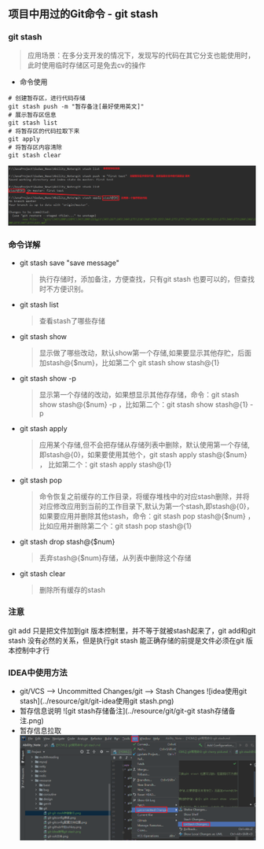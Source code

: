 ## 项目中用过的Git命令 - git stash

### git stash
> 应用场景：在多分支开发的情况下，发现写的代码在其它分支也能使用时，此时使用临时存储区可是免去cv的操作
* 命令使用
```shell
# 创建暂存区，进行代码存储
git stash push -m "暂存备注[最好使用英文]"
# 展示暂存区信息
git stash list
# 将暂存区的代码拉取下来
git apply
# 将暂存区内容清除
git stash clear
```
![stash命令](../resource/git/git-stash命令.png)

### 命令详解
* git stash save "save message"
    > 执行存储时，添加备注，方便查找，只有git stash 也要可以的，但查找时不方便识别。
* git stash list
    > 查看stash了哪些存储
* git stash show
    > 显示做了哪些改动，默认show第一个存储,如果要显示其他存贮，后面加stash@{$num}，比如第二个 git stash show stash@{1}
* git stash show -p
    > 显示第一个存储的改动，如果想显示其他存存储，命令：git stash show  stash@{$num}  -p ，比如第二个：git stash show  stash@{1}  -p
* git stash apply
    > 应用某个存储,但不会把存储从存储列表中删除，默认使用第一个存储,即stash@{0}，如果要使用其他个，git stash apply stash@{$num} ， 比如第二个：git stash apply stash@{1}
* git stash pop
    > 命令恢复之前缓存的工作目录，将缓存堆栈中的对应stash删除，并将对应修改应用到当前的工作目录下,默认为第一个stash,即stash@{0}，如果要应用并删除其他stash，命令：git stash pop stash@{$num} ，比如应用并删除第二个：git stash pop stash@{1}
* git stash drop stash@{$num}
    > 丢弃stash@{$num}存储，从列表中删除这个存储
* git stash clear
    > 删除所有缓存的stash

### 注意
git add 只是把文件加到git 版本控制里，并不等于就被stash起来了，git add和git stash 没有必然的关系，但是执行git stash 能正确存储的前提是文件必须在git 版本控制中才行

### IDEA中使用方法
* git/VCS --> Uncommitted Changes/git --> Stash Changes
  ![idea使用git stash](../resource/git/git-idea使用git stash.png)
* 暂存信息说明
  ![git stash存储备注](../resource/git/git-git stash存储备注.png)
* 暂存信息拉取
  ![git-暂存信息拉取](../resource/git/git-暂存信息拉取.png)

  